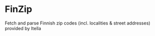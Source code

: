 FinZip
======

Fetch and parse Finnish zip codes (incl. localities &amp; street addresses) provided by Itella
